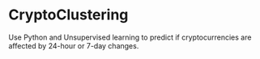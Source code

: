 # CryptoClustering
Use Python and Unsupervised learning to predict if cryptocurrencies are affected by 24-hour or 7-day changes.

